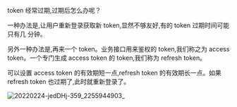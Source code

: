 <!-- Token,作为权限守护者,最重要的就是「安全」。业务接口用来鉴权的 token,我们称之
为 access token。越是权限敏感的业务,我们越希望 access token 有效期足够短,以避
免被盗用。但过短的有效期会造成 access token 经常过期,过期后怎么办呢？一种办法是
,让用户重新登录获取新 token,显然不够友好,要知道有的 access token 过期时间可能
只有几分钟。另外一种办法是,再来一个 token,一个专门生成 access token 的 token,
我们称为 refresh token。

- access token 用来访问业务接口,由于有效期足够短,盗用风险小,也可以使请求方式
  更宽松灵活
- refresh token 用来获取 access token,有效期可以长一些,通过独立服务和严格的请
  求方式增加安全性；由于不常验证,也可以如前面的 session 一样处理有了 refresh
  token 后,几种情况的请求流程变成这样： -->

token 经常过期,过期后怎么办呢？

一种办法是,让用户重新登录获取新 token,显然不够友好,有的 token 过期时间可能只有几
分钟。

另外一种办法是,再来一个 token。业务接口用来鉴权的 token,我们称之为 access
token。一个专门生成 access token 的 token,我们称为 refresh token。

可以设置 access token 的有效期短一点,refresh token 的有效期长一点。如果 refresh
token 也过期了,此时就重新登录了。

![20220224-jedDHj-359_2255944903_](https://loremxuetengfei.oss-cn-beijing.aliyuncs.com/20220224-jedDHj-359_2255944903_.webp)
